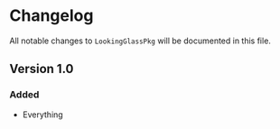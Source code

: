 # Changelog

All notable changes to `LookingGlassPkg` will be documented in this file.

## Version 1.0

### Added
- Everything
